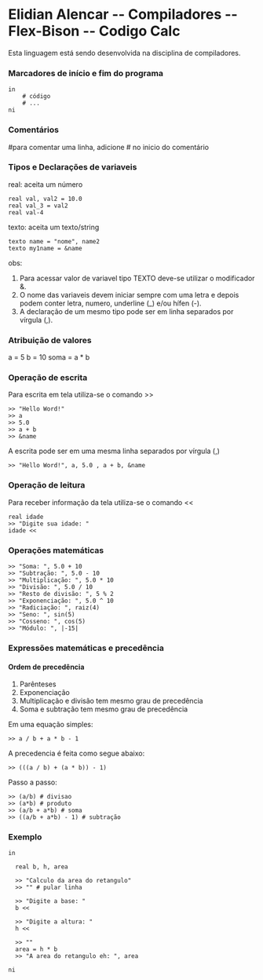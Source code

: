 # Elidian Alencar -- Compiladores -- Flex-Bison -- Codigo Calc
Esta linguagem está sendo desenvolvida na disciplina de compiladores.

### Marcadores de início e fim do programa
```
in
    # código 
    # ...
ni
```

### Comentários
#para comentar uma linha, adicione # no inicio do comentário

### Tipos e Declarações de variaveis
real: aceita um número
```
real val, val2 = 10.0
real val_3 = val2
real val-4
```
texto: aceita um texto/string
```
texto name = "nome", name2
texto my1name = &name
```
obs:
1. Para acessar valor de variavel tipo TEXTO deve-se utilizar o modificador &.
2. O nome das variaveis devem iniciar sempre com uma letra e depois podem conter letra, numero, underline (_) e/ou hífen (-).
3. A declaração de um mesmo tipo pode ser em linha separados por vírgula (,).

### Atribuição de valores
a = 5
b = 10
soma = a * b

### Operação de escrita
Para escrita em tela utiliza-se o comando >>
```
>> "Hello Word!"
>> a
>> 5.0
>> a + b
>> &name
```
A escrita pode ser em uma mesma linha separados por vírgula (,)
```
>> "Hello Word!", a, 5.0 , a + b, &name
```

### Operação de leitura
Para receber informação da tela utiliza-se o comando <<
```
real idade
>> "Digite sua idade: "
idade <<
```

### Operações matemáticas
```
>> "Soma: ", 5.0 + 10 
>> "Subtração: ", 5.0 - 10
>> "Multiplicação: ", 5.0 * 10
>> "Divisão: ", 5.0 / 10
>> "Resto de divisão: ", 5 % 2
>> "Exponenciação: ", 5.0 ^ 10
>> "Radiciação: ", raiz(4)
>> "Seno: ", sin(5)
>> "Cosseno: ", cos(5)
>> "Módulo: ", |-15|
```

### Expressões matemáticas e precedência
#### Ordem de precedência
1. Parênteses
2. Exponenciação
3. Multiplicação e divisão tem mesmo grau de precedência
4. Soma e subtração tem mesmo grau de precedência

Em uma equação simples:
```
>> a / b + a * b - 1
```
A precedencia é feita como segue abaixo:
```
>> (((a / b) + (a * b)) - 1)
```
Passo a passo:
```
>> (a/b) # divisao
>> (a*b) # produto
>> (a/b + a*b) # soma
>> ((a/b + a*b) - 1) # subtração
```

### Exemplo
```
in

  real b, h, area

  >> "Calculo da area do retangulo"
  >> "" # pular linha

  >> "Digite a base: "
  b <<

  >> "Digite a altura: "
  h <<

  >> ""
  area = h * b
  >> "A area do retangulo eh: ", area

ni
```
